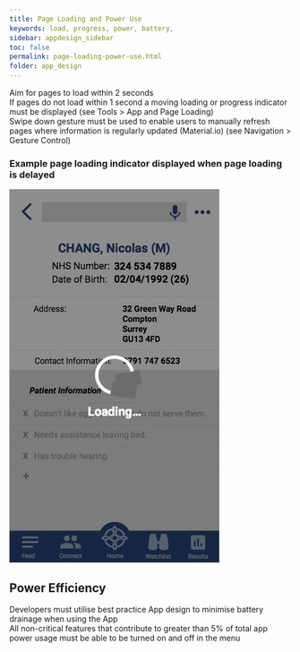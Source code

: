 ```yaml
---
title: Page Loading and Power Use
keywords: load, progress, power, battery, 
sidebar: appdesign_sidebar
toc: false
permalink: page-loading-power-use.html
folder: app_design 
---
```



Aim for pages to load within 2 seconds  
If pages do not load within 1 second a moving loading or progress indicator must be displayed (see Tools > App and Page Loading)  
Swipe down gesture must be used to enable users to manually refresh pages where information is regularly updated (Material.io) (see Navigation > Gesture Control)  

### Example page loading indicator displayed when page loading is delayed  
<img class="img-responsive img-thumbnail" src="/images/examples/design-standards-loading-page.png">

## Power Efficiency
Developers must utilise best practice App design to minimise battery drainage when using the App  
All non-critical features that contribute to greater than 5% of total app power usage must be able to be turned on and off in the menu  